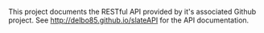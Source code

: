 This project documents the RESTful API provided by it's associated Github project.
See http://delbo85.github.io/slateAPI for the API documentation.
